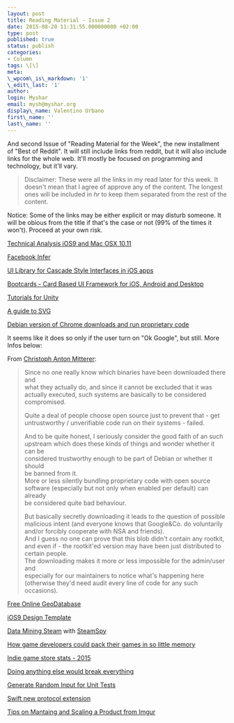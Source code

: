 ```yaml
---
layout: post
title: Reading Material - Issue 2
date: 2015-08-20 11:31:55.000000000 +02:00
type: post
published: true
status: publish
categories:
- Column
tags: \[\]
meta:
\_wpcom\_is\_markdown: '1'
\_edit\_last: '1'
author:
login: Myshar
email: mysh@myshar.org
display\_name: Valentino Urbano
first\_name: ''
last\_name: ''
---
```


And second Issue of "Reading Material for the Week", the new installment of "Best of Reddit". It will still include links from reddit, but it will also include links for the whole web. It'll mostly be focused on programming and technology, but it'll vary.

> Disclaimer: These were all the links in my read later for this week. It doesn't mean that I agree of approve any of the content. The longest ones will be included in _hr_ to keep them separated from the rest of the content.
> 

Notice: Some of the links may be either explicit or may disturb someone. It will be obious from the title if that's the case or not (99% of the times it won't). Proceed at your own risk.

[Technical Analysis iOS9 and Mac OSX 10.11][0]

[Facebook Infer][1]

[UI Library for Cascade Style Interfaces in iOS apps][2]

[Bootcards - Card Based UI Framework for iOS, Android and Desktop][3]

[Tutorials for Unity][4]

[A guide to SVG][5]

[Debian version of Chrome downloads and run proprietary code][6]

It seems like it does so only if the user turn on "Ok Google", but still. More Infos below:

From [Christoph Anton Mitterer][7]:

> Since no one really know which binaries have been downloaded there and  
> what they actually do, and since it cannot be excluded that it was  
> actually executed, such systems are basically to be considered  
> compromised.
> 
> Quite a deal of people choose open source just to prevent that - get  
> untrustworthy / unverifiable code run on their systems - failed.
> 
> And to be quite honest, I seriously consider the good faith of an such  
> upstream which does these kinds of things and wonder whether it can be  
> considered trustworthy enough to be part of Debian or whether it should  
> be banned from it.  
> More or less silently bundling proprietary code with open source  
> software (especially but not only when enabled per default) can already  
> be considered quite bad behaviour.
> 
> But basically secretly downloading it leads to the question of possible  
> malicious intent (and everyone knows that Google&Co. do voluntarily  
> and/or forcibly cooperate with NSA and friends).  
> And I guess no one can prove that this blob didn't contain any rootkit,  
> and even if - the rootkit'ed version may have been just distributed to  
> certain people.  
> The downloading makes it more or less impossible for the admin/user and  
> especially for our maintainers to notice what's happening here  
> (otherwise they'd need audit every line of code for any such  
> occasions).
> 

[Free Online GeoDatabase][8]

[iOS9 Design Template][9]

[Data Mining Steam][10] with [SteamSpy][11]

[How game developers could pack their games in so little memory][12]

[Indie game store stats - 2015][13]

[Doing anything else would break everything][14]

[Generate Random Input for Unit Tests][15]

[Swift new protocol extension][16]

[Tips on Mantaing and Scaling a Product from Imgur][17]


[0]: http://newosxbook.com/articles/9-10.11.html?t
[1]: https://code.facebook.com/posts/1648953042007882
[2]: https://github.com/KazuyoshiUeno/iOS/tree/master/appunite-CLCascade
[3]: http://bootcards.org
[4]: https://unity-game-development.zeef.com/adrian.anta
[5]: https://svgontheweb.com
[6]: https://bugs.debian.org/cgi-bin/bugreport.cgi?bug=786909
[7]: https://bugs.debian.org/cgi-bin/bugreport.cgi?bug=786909#51
[8]: http://www.geonames.org
[9]: https://github.com/philipamour/ios9-uikit/?utm_campaign=iOS%2BDev%2BWeekly&utm_medium=email&utm_source=iOS_Dev_Weekly_Issue_203
[10]: https://medium.com/@galyonkin/some-things-you-should-know-about-steam-5eaffcf33218
[11]: http://steamspy.com
[12]: http://www.quora.com/How-did-game-developers-pack-entire-games-into-so-little-memory-twenty-five-years-ago/answer/Dave-Baggett?srid=z9ZA&utm_campaign=Contact+SNS+For+More+Referrer&utm_medium=twitter&share=1&utm_source=snsanalytics
[13]: http://itch.io/blog/2/running-an-indie-game-store-2015
[14]: https://www.reddit.com/r/shittyprogramming/comments/396d6n/i_found_myself_forced_to_write_this_today_and_it/
[15]: https://github.com/jeffh/Fox
[16]: http://nomothetis.svbtle.com/the-ghost-of-swift-bugs-future?utm_campaign=iOS%2BDev%2BWeekly&utm_medium=email&utm_source=iOS_Dev_Weekly_Issue_203
[17]: https://medium.com/@gerstenzang/16-product-things-i-learned-at-imgur-4e58b936759c